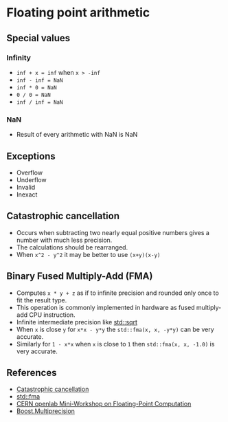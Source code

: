 # Floating point arithmetic

## Special values

### Infinity
* `inf + x = inf` when `x > -inf`
* `inf - inf = NaN`
* `inf * 0 = NaN`
* `0 / 0 = NaN`
* `inf / inf = NaN`

### NaN
* Result of every arithmetic with NaN is NaN

## Exceptions

* Overflow
* Underflow
* Invalid
* Inexact

## Catastrophic cancellation
* Occurs when subtracting two nearly equal positive numbers gives a number with much less precision.
* The calculations should be rearranged.
* When `x^2 - y^2` it may be better to use `(x+y)(x-y)`

## Binary Fused Multiply-Add (FMA)
* Computes `x * y + z` as if to infinite precision and rounded only once to fit the result type.
* This operation is commonly implemented in hardware as fused multiply-add CPU instruction.
* Infinite intermediate precision like [std::sqrt](https://en.cppreference.com/w/cpp/numeric/math/sqrt)
* When `x` is close `y` for `x*x - y*y` the `std::fma(x, x, -y*y)` can be very accurate.
* Similarly for `1 - x*x` when `x` is close to `1` then `std::fma(x, x, -1.0)` is very accurate.

## References
* [Catastrophic cancellation](https://en.wikipedia.org/wiki/Catastrophic_cancellation)
* [std::fma](https://en.cppreference.com/w/cpp/numeric/math/fma)
* [CERN openlab Mini-Workshop on Floating-Point Computation](https://indico.cern.ch/event/626147/)
* [Boost.Multiprecision](https://www.boost.org/doc/libs/1_80_0/libs/multiprecision/doc/html/index.html)

